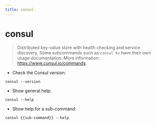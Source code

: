 ```yaml
---
title: consul
---
```

# consul

> Distributed key-value store with health checking and service discovery.
> Some subcommands such as `consul kv` have their own usage documentation.
> More information: <https://www.consul.io/commands>.

- Check the Consul version:

`consul --version`

- Show general help:

`consul --help`

- Show help for a sub-command:

`consul {{sub-command}} --help`
